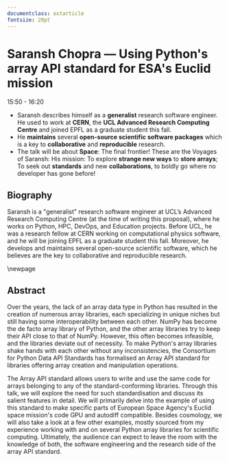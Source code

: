 ```yaml
---
documentclass: extarticle
fontsize: 20pt
---
```


# Saransh Chopra — Using Python's array API standard for ESA's Euclid mission

15:50 - 16:20

 * Saransh describes himself as a **generalist** research software engineer. He
   used to work at **CERN**, the **UCL Advanced Research Computing Centre** and
   joined EPFL as a graduate student this fall.
 * He **maintains** several **open-source scientific software packages** which
   is a key to **collaborative** and **reproducible** research.
 * The talk will be about **Space**: The final frontier! These are the Voyages
   of Saransh: His mission: To explore **strange new ways** to **store
   arrays**; To seek out **standards** and new **collaborations**, to boldly go
   where no developer has gone before!

## Biography

Saransh is a "generalist" research software engineer at UCL’s Advanced Research Computing Centre (at the time of writing this proposal), where he works on Python, HPC, DevOps, and Education projects. Before UCL, he was a research fellow at CERN working on computational physics software, and he will be joining EPFL as a graduate student this fall. Moreover, he develops and maintains several open-source scientific software, which he believes are the key to collaborative and reproducible research.

\newpage

## Abstract

Over the years, the lack of an array data type in Python has resulted in the creation of numerous array libraries, each specializing in unique niches but still having some interoperability between each other. NumPy has become the de facto array library of Python, and the other array libraries try to keep their API close to that of NumPy. However, this often becomes infeasible, and the libraries deviate out of necessity. To make Python's array libraries shake hands with each other without any inconsistencies, the Consortium for Python Data API Standards has formalised an Array API standard for libraries offering array creation and manipulation operations.

The Array API standard allows users to write and use the same code for arrays belonging to any of the standard-conforming libraries. Through this talk, we will explore the need for such standardisation and discuss its salient features in detail. We will primarily delve into the example of using this standard to make specific parts of European Space Agency's Euclid space mission's code GPU and autodiff compatible. Besides cosmology, we will also take a look at a few other examples, mostly sourced from my experience working with and on several Python array libraries for scientific computing. Ultimately, the audience can expect to leave the room with the knowledge of both, the software engineering and the research side of the array API standard.
